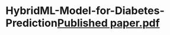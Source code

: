 # HybridML-Model-for-Diabetes-Prediction[Published paper.pdf](https://github.com/user-attachments/files/19071414/Published.paper.pdf)
